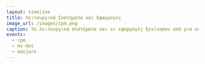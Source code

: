 ```yaml
---
layout: timeline 
title: Λειτουργικά Συστήματα και Εφαρμογές 
image_url: /images/cpm.png
caption: Τα λειτουργικά συστήματα και οι εφαρμογές ξεκίνησαν από μια ανάγκη των προγραμματιστών αλλά τελικά έγιναν ένας κυρίαρχος τρόπος διάδρασης με τα προσωπικά συστήματα.  
events:
  - cpm 
  - ms-dos 
  - manjaro
---
```

